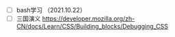 - [ ] bash学习 （2021.10.22）</br>
- [ ] 三国演义
https://developer.mozilla.org/zh-CN/docs/Learn/CSS/Building_blocks/Debugging_CSS</br>

